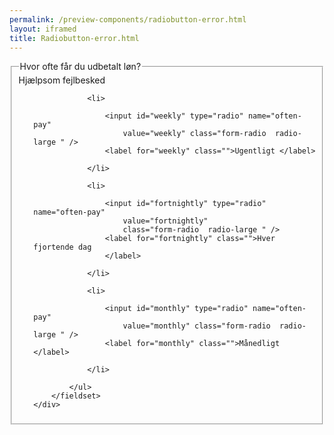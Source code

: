 ```yaml
--- 
permalink: /preview-components/radiobutton-error.html
layout: iframed 
title: Radiobutton-error.html
---
```

<div class="container">
    <div class="form-group form-error">
        <fieldset>
            <legend class="h5">Hvor ofte får du udbetalt løn?</legend>
            <span class="form-error-message" role="alert">Hjælpsom
                fejlbesked</span>
            <ul class="nobullet-list">

                <li>

                    <input id="weekly" type="radio" name="often-pay"
                        value="weekly" class="form-radio  radio-large " />
                    <label for="weekly" class="">Ugentligt </label>

                </li>

                <li>

                    <input id="fortnightly" type="radio" name="often-pay"
                        value="fortnightly"
                        class="form-radio  radio-large " />
                    <label for="fortnightly" class="">Hver fjortende dag
                    </label>

                </li>

                <li>

                    <input id="monthly" type="radio" name="often-pay"
                        value="monthly" class="form-radio  radio-large " />
                    <label for="monthly" class="">Månedligt </label>

                </li>

            </ul>
        </fieldset>
    </div>
</div>